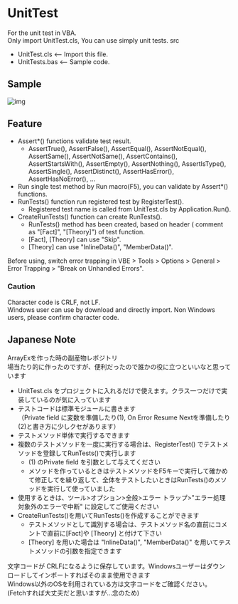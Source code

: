 # UnitTest
For the unit test in VBA.  
Only import UnitTest.cls, You can use simply unit tests.
src
 - UnitTest.cls  <-- Import this file.
 - UnitTests.bas <-- Sample code.

## Sample
![img](https://github.com/yyukki5/UnitTest/assets/136491951/a21f2b28-3da7-4683-8973-899eff5d83e4)

## Feature
 - Assert*() functions validate test result.
    - AssertTrue(), AssertFalse(), AssertEqual(), AssertNotEqual(), AssertSame(), AssertNotSame(), AssertContains(), AssertStartsWith(), AssertEmpty(), AssertNothing(), AssertIsType(), AssertSingle(), AssertDistinct(), AssertHasError(), AssertHasNoError(), ...
 - Run single test method by Run macro(F5), you can validate by Assert*() functions.
 - RunTests() function run registered test by RegisterTest().
    - Registered test name is called from UnitTest.cls by Application.Run().
 - CreateRunTests() function can create RunTests().
    - RunTests() method has been created, based on header ( comment as "[Fact]", "[Theory]") of test function.
    - [Fact], [Theory] can use "Skip".
    - [Theory] can use "InlineData()", "MemberData()".
 

Before using, switch error trapping in VBE > Tools > Options > General > Error Trapping > "Break on Unhandled Errors".

### Caution
Character code is CRLF, not LF.  
Windows user can use by download and directly import. Non Windows users, please confirm character code.


## Japanese Note
ArrayExを作った時の副産物レポジトリ  
場当たり的に作ったのですが、便利だったので誰かの役に立つといいなと思っています  

 - UnitTest.cls をプロジェクトに入れるだけで使えます。クラス一つだけで実装しているのが気に入っています  
 - テストコードは標準モジュールに書きます  
 （Private field に変数を準備したり(1), On Error Resume Nextを準備したり(2)と書き方に少しクセがあります）  
 - テストメソッド単体で実行するできます
 - 複数のテストメソッドを一度に実行する場合は、RegisterTest() でテストメソッドを登録してRunTests()で実行します
    - (1) のPrivate field を引数として与えてください
    - メソッドを作っているときはテストメソッドをF5キーで実行して確かめて修正してを繰り返して、全体をテストしたいときはRunTests()のメソッドを実行して使っていました
 - 使用するときは、ツール>オプション>全般>エラー トラップ>"エラー処理対象外のエラーで中断" に設定してご使用ください
 - CreateRunTests()を用いてRunTests()を作成することができます
    - テストメソッドとして識別する場合は、テストメソッド名の直前にコメントで直前に[Fact]や [Theory] と付けて下さい
    - [Theory] を用いた場合は "InlineData()", "MemberData()" を用いてテストメソッドの引数を指定できます

 文字コードが CRLFになるように保存しています。Windowsユーザーはダウンロードしてインポートすればそのまま使用できます  
 Windows以外のOSを利用されている方は文字コードをご確認ください。  
 (Fetchすれば大丈夫だと思いますが...念のため)
